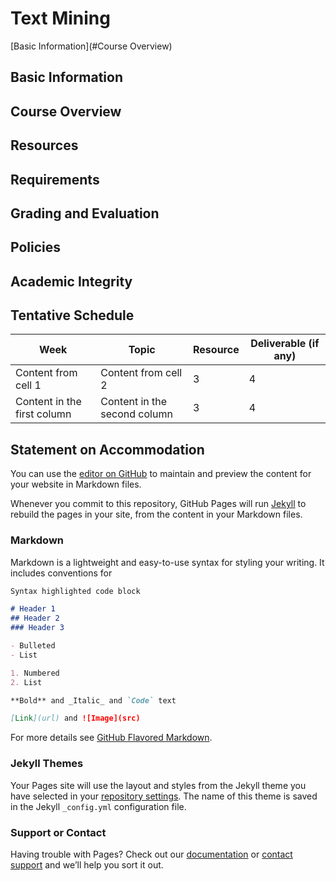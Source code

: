# Text Mining
[Basic Information](#Course Overview)

## Basic Information

## Course Overview

## Resources

## Requirements

## Grading and Evaluation

## Policies

## Academic Integrity

## Tentative Schedule

Week | Topic | Resource | Deliverable (if any)
------------ | ------------- | ------------ | ------------- 
Content from cell 1 | Content from cell 2 |3 |4
Content in the first column | Content in the second column|3|4

## Statement on Accommodation



You can use the [editor on GitHub](https://github.com/deryaipek/syllabus/edit/gh-pages/index.md) to maintain and preview the content for your website in Markdown files.

Whenever you commit to this repository, GitHub Pages will run [Jekyll](https://jekyllrb.com/) to rebuild the pages in your site, from the content in your Markdown files.

### Markdown

Markdown is a lightweight and easy-to-use syntax for styling your writing. It includes conventions for

```markdown
Syntax highlighted code block

# Header 1
## Header 2
### Header 3

- Bulleted
- List

1. Numbered
2. List

**Bold** and _Italic_ and `Code` text

[Link](url) and ![Image](src)
```

For more details see [GitHub Flavored Markdown](https://guides.github.com/features/mastering-markdown/).

### Jekyll Themes

Your Pages site will use the layout and styles from the Jekyll theme you have selected in your [repository settings](https://github.com/deryaipek/syllabus/settings). The name of this theme is saved in the Jekyll `_config.yml` configuration file.

### Support or Contact

Having trouble with Pages? Check out our [documentation](https://docs.github.com/categories/github-pages-basics/) or [contact support](https://github.com/contact) and we’ll help you sort it out.
